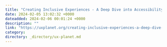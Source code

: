 ```yaml
---
title: "Creating Inclusive Experiences - A Deep Dive into Accessibility in Product Design"
date: 2024-02-05 13:02:32 +0000
dateadded: 2024-02-06 00:01:24 +0000
description: ""
link: "https://uxplanet.org/creating-inclusive-experiences-a-deep-dive-into-accessibility-in-product-design-5fe48edac064?source=rss----819cc2aaeee0---4"
category:
directory: _directory/ux-planet.md
---
```

